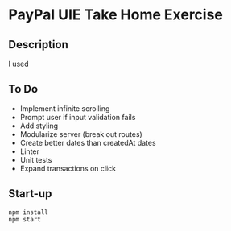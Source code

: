 # PayPal UIE Take Home Exercise

## Description
I used

## To Do
* Implement infinite scrolling
* Prompt user if input validation fails
* Add styling
* Modularize server (break out routes)
* Create better dates than createdAt dates
* Linter
* Unit tests
* Expand transactions on click

## Start-up
```
npm install
npm start
```
